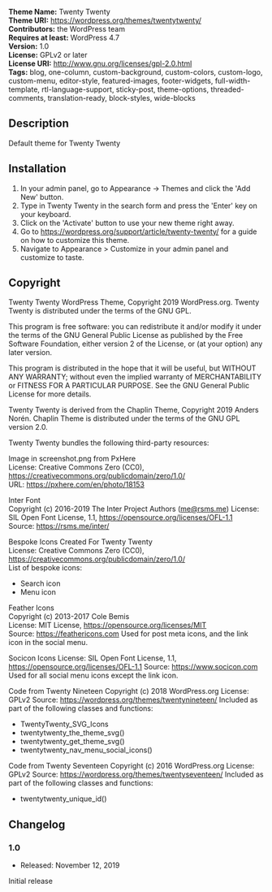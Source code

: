 **Theme Name:** Twenty Twenty  
**Theme URI:** https://wordpress.org/themes/twentytwenty/  
**Contributors:** the WordPress team  
**Requires at least:** WordPress 4.7  
**Version:** 1.0  
**License:** GPLv2 or later  
**License URI:** http://www.gnu.org/licenses/gpl-2.0.html  
**Tags:** blog, one-column, custom-background, custom-colors, custom-logo, custom-menu, editor-style, featured-images, footer-widgets, full-width-template, rtl-language-support, sticky-post, theme-options, threaded-comments, translation-ready, block-styles, wide-blocks

## Description

Default theme for Twenty Twenty

## Installation

1. In your admin panel, go to Appearance -> Themes and click the 'Add New' button.
2. Type in Twenty Twenty in the search form and press the 'Enter' key on your keyboard.
3. Click on the 'Activate' button to use your new theme right away.
4. Go to https://wordpress.org/support/article/twenty-twenty/ for a guide on how to customize this theme.
5. Navigate to Appearance > Customize in your admin panel and customize to taste.

## Copyright

Twenty Twenty WordPress Theme, Copyright 2019 WordPress.org. Twenty Twenty is distributed under the terms of the GNU GPL.

This program is free software: you can redistribute it and/or modify it under the terms of the GNU General Public License as published by the Free Software Foundation, either version 2 of the License, or (at your option) any later version.

This program is distributed in the hope that it will be useful, but WITHOUT ANY WARRANTY; without even the implied warranty of MERCHANTABILITY or FITNESS FOR A PARTICULAR PURPOSE. See the GNU General Public License for more details.

Twenty Twenty is derived from the Chaplin Theme, Copyright 2019 Anders Norén. Chaplin Theme is distributed under the terms of the GNU GPL version 2.0.

Twenty Twenty bundles the following third-party resources:

Image in screenshot.png from PxHere  
License: Creative Commons Zero (CC0), https://creativecommons.org/publicdomain/zero/1.0/  
URL: https://pxhere.com/en/photo/18153  

Inter Font  
Copyright (c) 2016-2019 The Inter Project Authors (me@rsms.me)
License: SIL Open Font License, 1.1, https://opensource.org/licenses/OFL-1.1  
Source: https://rsms.me/inter/  

Bespoke Icons Created For Twenty Twenty  
License: Creative Commons Zero (CC0), https://creativecommons.org/publicdomain/zero/1.0/  
List of bespoke icons:  
- Search icon
- Menu icon

Feather Icons  
Copyright (c) 2013-2017 Cole Bemis  
License: MIT License, https://opensource.org/licenses/MIT  
Source: https://feathericons.com
Used for post meta icons, and the link icon in the social menu.

Socicon Icons
License: SIL Open Font License, 1.1, https://opensource.org/licenses/OFL-1.1
Source: https://www.socicon.com
Used for all social menu icons except the link icon.

Code from Twenty Nineteen
Copyright (c) 2018 WordPress.org
License: GPLv2
Source: https://wordpress.org/themes/twentynineteen/
Included as part of the following classes and functions:
- TwentyTwenty_SVG_Icons
- twentytwenty_the_theme_svg()
- twentytwenty_get_theme_svg()
- twentytwenty_nav_menu_social_icons()

Code from Twenty Seventeen
Copyright (c) 2016 WordPress.org
License: GPLv2
Source: https://wordpress.org/themes/twentyseventeen/
Included as part of the following classes and functions:
- twentytwenty_unique_id()

## Changelog

### 1.0

* Released: November 12, 2019

Initial release
